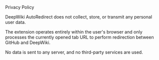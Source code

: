 Privacy Policy

DeepWiki AutoRedirect does not collect, store, or transmit any personal user data.

The extension operates entirely within the user's browser and only processes the currently opened tab URL to perform redirection between GitHub and DeepWiki.

No data is sent to any server, and no third-party services are used.
